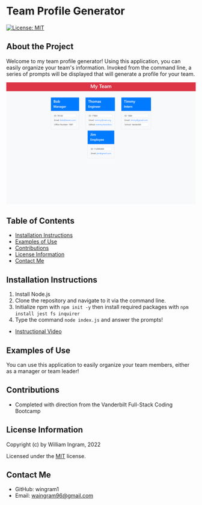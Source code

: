 # Team Profile Generator
[![License: MIT](https://img.shields.io/badge/License-MIT-yellow.svg)](https://opensource.org/licenses/MIT)
## About the Project
Welcome to my team profile generator! Using this application, you can easily organize your team's information. Invoked from the command line, a series of prompts will be displayed that will generate a profile for your team.

![alt text](./assets/sample-profile.png)

## Table of Contents
- [Installation Instructions](#installation-instructions)
- [Examples of Use](#examples-of-use)
- [Contributions](#contributions)
- [License Information](#license-information)
- [Contact Me](#contact-me)
## Installation Instructions
  1. Install Node.js      
  2. Clone the repository and navigate to it via the command line.
  3. Initialize npm with `npm init -y` then install required packages with `npm install jest fs inquirer`     
  4. Type the command `node index.js` and answer the prompts!

  - [Instructional Video](https://www.youtube.com/watch?v=XDGF3VS-Ckw)

## Examples of Use
  You can use this application to easily organize your team members, either as a manager or team leader!
## Contributions
 - Completed with direction from the Vanderbilt Full-Stack Coding Bootcamp 
## License Information
  Copyright (c) by William Ingram, 2022
  
  Licensed under the [MIT](https://opensource.org/licenses/MIT) license.
## Contact Me
- GitHub: wingram1
- Email: waingram96@gmail.com

